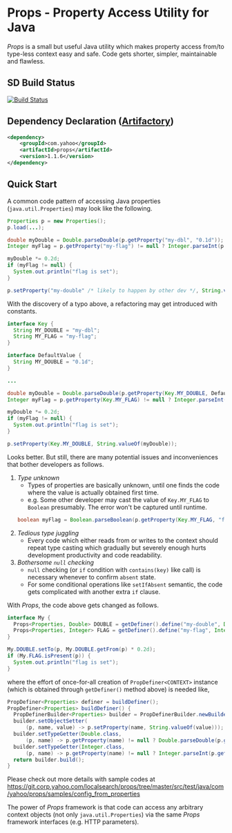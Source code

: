 # Props - Property Access Utility for Java
_Props_ is a small but useful Java utility which makes property access from/to type-less context easy and safe.  Code gets shorter, simpler, maintainable and flawless.

## SD Build Status
[![Build Status](https://api.screwdriver.corp.yahoo.com:4443/badge/105768/component/icon)](https://api.screwdriver.corp.yahoo.com:4443/badge/105768/component/target)

## Dependency Declaration ([Artifactory](http://artifactory.ops.yahoo.com:4080/webapp/#/artifacts/browse/tree/General/maven-local-release/com/yahoo/props))
```xml
<dependency>
    <groupId>com.yahoo</groupId>
    <artifactId>props</artifactId>
    <version>1.1.6</version>
</dependency>
```

## Quick Start
A common code pattern of accessing Java properties (```java.util.Properties```) may look like the following.
```java
Properties p = new Properties();
p.load(...);

double myDouble = Double.parseDouble(p.getProperty("my-dbl", "0.1d"));
Integer myFlag = p.getProperty("my-flag") != null ? Integer.parseInt(p.getProperty("my-flag")) : null;

myDouble *= 0.2d;
if (myFlag != null) {
  System.out.println("flag is set");
}

p.setProperty("my-double" /* likely to happen by other dev */, String.valueOf(myDouble));
```

With the discovery of a typo above, a refactoring may get introduced with constants.
```java
interface Key {
  String MY_DOUBLE = "my-dbl";
  String MY_FLAG = "my-flag";
}

interface DefaultValue {
  String MY_DOUBLE = "0.1d";
}

...

double myDouble = Double.parseDouble(p.getProperty(Key.MY_DOUBLE, DefaultValue.MY_DOUBLE));
Integer myFlag = p.getProperty(Key.MY_FLAG) != null ? Integer.parseInt(p.getProperty(Key.MY_FLAG)) : null;

myDouble *= 0.2d;
if (myFlag != null) {
  System.out.println("flag is set");
}

p.setProperty(Key.MY_DOUBLE, String.valueOf(myDouble));
```

Looks better.  But still, there are many potential issues and inconveniences that bother developers as follows.

1. _Type unknown_
   * Types of properties are basically unknown, until one finds the code where the value is actually obtained first time.
   * e.g. Some other developer may cast the value of ```Key.MY_FLAG``` to ```Boolean``` presumably.  The error won't be captured until runtime.
   ```java
   boolean myFlag = Boolean.parseBoolean(p.getProperty(Key.MY_FLAG, "false"));
   ```
2. _Tedious type juggling_
   * Every code which either reads from or writes to the context should repeat type casting which gradually but severely enough hurts development productivity and code readability.
3. _Bothersome ```null``` checking_
   * ```null``` checking (or ```if``` condition with ```contains(key)``` like call) is necessary whenever to confirm ```absent``` state.
   * For some conditional operations like ```setIfAbsent``` semantic, the code gets complicated with another extra ```if``` clause.

With _Props_, the code above gets changed as follows.
```java
interface My {
  Props<Properties, Double> DOUBLE = getDefiner().define("my-double", Double.class, properties -> 1.0d);
  Props<Properties, Integer> FLAG = getDefiner().define("my-flag", Integer.class);
}

My.DOUBLE.setTo(p, My.DOUBLE.getFrom(p) * 0.2d);
if (My.FLAG.isPresent(p)) {
  System.out.println("flag is set");
}
```

where the effort of once-for-all creation of ```PropDefiner<CONTEXT>``` instance (which is obtained through ```getDefiner()``` method above) is needed like,
```java
PropDefiner<Properties> definer = buildDefiner();
PropDefiner<Properties> buildDefiner() {
  PropDefinerBuilder<Properties> builder = PropDefinerBuilder.newBuilder(Properties.class);
  builder.setObjectSetter(
      (p, name, value) -> p.setProperty(name, String.valueOf(value)));
  builder.setTypeGetter(Double.class,
      (p, name) -> p.getProperty(name) != null ? Double.parseDouble(p.getProperty(name)) : null);
  builder.setTypeGetter(Integer.class,
      (p, name) -> p.getProperty(name) != null ? Integer.parseInt(p.getProperty(name)) : null);
  return builder.build();
}
```

Please check out more details with sample codes at
https://git.corp.yahoo.com/localsearch/props/tree/master/src/test/java/com/yahoo/props/samples/config_from_properties

The power of _Props_ framework is that code can access any arbitrary context objects (not only ```java.util.Properties```) via the same _Props_ framework interfaces (e.g. HTTP parameters).
